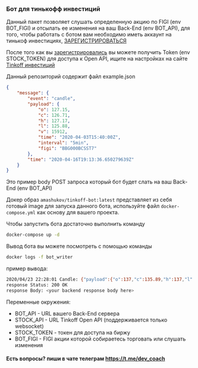 ### Бот для тинькофф инвестиций

Данный пакет позволяет слушать определенную акцию по FIGI (env BOT_FIGI) и отсылать ее изменения на ваш Back-End (env BOT_API), для того, чтобы работать с ботом вам необходимо иметь аккаунт на тинькоф инвестициях, [ЗАРЕГИСТРИРОВАТЬСЯ](https://www.tinkoff.ru/sl/I1I5JfDYTL) 

После того как вы [зарегистрировались](https://www.tinkoff.ru/sl/I1I5JfDYTL) вы можете получить Token (env STOCK_TOKEN) для доступа к Open API, ищите на настройках на сайте [Tinkoff инвестиций](https://www.tinkoff.ru/sl/I1I5JfDYTL) 

Данный репозиторий содержит файл example.json
```json
{
    "message": {
        "event": "candle",
        "payload": {
            "o": 127.15,
            "c": 126.71,
            "h": 127.17,
            "l": 125.88,
            "v": 15912,
            "time": "2020-04-03T15:40:00Z",
            "interval": "5min",
            "figi": "BBG000BCSST7"
        },
        "time": "2020-04-16T19:13:36.650279639Z"
    }
}
```

Это пример body POST запроса который бот будет слать на ваш Back-End (env BOT_API)

Докер образ `amashukov/tinkoff-bot:latest` представляет из себя готовый image для запуска данного бота, используйте файл `docker-compose.yml` как основу для вашего проекта.

Чтобы запустить бота достаточно выполнить команду
```bash
docker-compose up -d
```

Вывод бота вы можете посмотреть с помощью команды 
```bash
docker logs -f bot_writer
```
пример вывода:
```bash
2020/04/23 22:28:01 Candle: {"payload":{"o":137,"c":135.89,"h":137,"l":135.7,"v":8722,"time":"2020-04-23T22:25:00Z","interval":"5min","figi":"BBG000BCSST7"},"event":"candle","time":"2020-04-23T22:28:01.052929006Z"}
response Status: 200 OK
response Body: <your backend response body here>
```

Переменные окружения:

* BOT_API - URL вашего Back-End сервера
* STOCK_API - URL Tinkoff Open API (поддерживается только websocket)
* STOCK_TOKEN - токен для доступа на биржу
* BOT_FIGI - FIGI акции которой собираетесь торговать или слушать изменения

#### Есть вопросы? пиши в чате телеграм https://t.me/dev_coach
